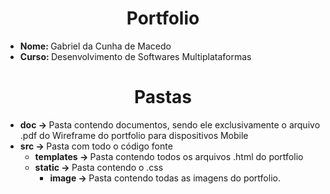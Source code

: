<h1 align="center"> <b> Portfolio </b> </h1>

<ul>
  <li> <b> Nome: </b> Gabriel da Cunha de Macedo
  <li> <b> Curso: </b> Desenvolvimento de Softwares Multiplataformas
</ul>
  
<h1 align="center"> <b> Pastas </b> </h1>
<ul>
  <li> <b> doc -> </b> Pasta contendo documentos, sendo ele exclusivamente o arquivo .pdf do Wireframe do portfolio para dispositivos Mobile
  <li> <b> src -> </b> Pasta com todo o código fonte 
    <ul> 
    <li> <b> templates -> </b> Pasta contendo todos os arquivos .html do portfolio
    <li> <b> static -> </b> Pasta contendo o .css
      <ul>
        <li> <b> image -> </b> Pasta contendo todas as imagens do portfolio.
      </ul>
    </ul>
</ul>

